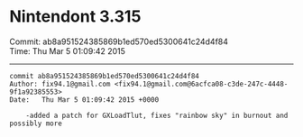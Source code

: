 # Nintendont 3.315
Commit: ab8a951524385869b1ed570ed5300641c24d4f84  
Time: Thu Mar 5 01:09:42 2015   

-----

```
commit ab8a951524385869b1ed570ed5300641c24d4f84
Author: fix94.1@gmail.com <fix94.1@gmail.com@6acfca08-c3de-247c-4448-9f1a92385553>
Date:   Thu Mar 5 01:09:42 2015 +0000

    -added a patch for GXLoadTlut, fixes "rainbow sky" in burnout and possibly more
```
